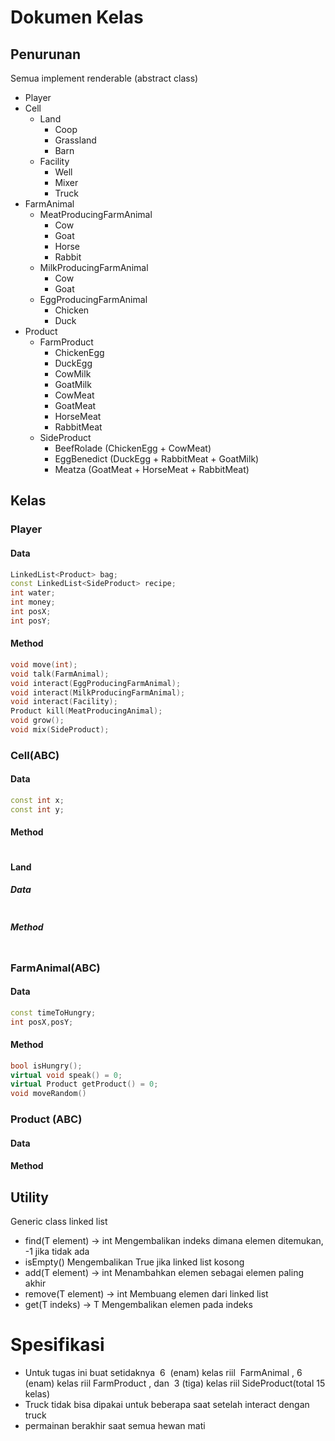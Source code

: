 # Dokumen Kelas
## Penurunan
Semua implement renderable (abstract class)

- Player
- Cell
  - Land
    - Coop
    - Grassland
    - Barn
  - Facility
    - Well
    - Mixer
    - Truck
- FarmAnimal
  - MeatProducingFarmAnimal
    - Cow
    - Goat
    - Horse
    - Rabbit
  - MilkProducingFarmAnimal
    - Cow
    - Goat
  - EggProducingFarmAnimal
    - Chicken
    - Duck
- Product
  - FarmProduct
    - ChickenEgg
    - DuckEgg
    - CowMilk
    - GoatMilk
    - CowMeat
    - GoatMeat
    - HorseMeat
    - RabbitMeat
  - SideProduct
    - BeefRolade (ChickenEgg + CowMeat) 
    - EggBenedict (DuckEgg + RabbitMeat + GoatMilk)
    - Meatza (GoatMeat + HorseMeat + RabbitMeat)

## Kelas
### Player
#### Data
```hpp
LinkedList<Product> bag;
const LinkedList<SideProduct> recipe;
int water;
int money;
int posX;
int posY;
```
#### Method
```hpp
void move(int);
void talk(FarmAnimal);
void interact(EggProducingFarmAnimal);
void interact(MilkProducingFarmAnimal);
void interact(Facility);
Product kill(MeatProducingAnimal);
void grow();
void mix(SideProduct);
```
### Cell(ABC)
#### Data
```hpp
const int x;
const int y;
```
#### Method
```hpp

```
#### Land
##### Data
```hpp

```
##### Method
```hpp

```

### FarmAnimal(ABC)
#### Data
```hpp
const timeToHungry;
int posX,posY;
```
#### Method
```hpp
bool isHungry();
virtual void speak() = 0;
virtual Product getProduct() = 0;
void moveRandom()
```

### Product (ABC)
#### Data

#### Method




## Utility
Generic class linked list
- find(T element) → int
Mengembalikan indeks dimana elemen ditemukan, -1 jika tidak ada
- isEmpty()
Mengembalikan True jika linked list kosong
- add(T element) → int
Menambahkan elemen sebagai elemen paling akhir
- remove(T element) → int
Membuang elemen dari linked list
- get(T indeks) → T
Mengembalikan elemen pada indeks

# Spesifikasi
- Untuk tugas ini buat setidaknya ​ 6 ​ (enam) kelas riil ​ FarmAnimal​ , ​ 6 ​ (enam) kelas riil FarmProduct​ , dan ​ 3​ (tiga) kelas riil SideProduct​ (total 15 kelas)
- Truck tidak bisa dipakai untuk beberapa saat setelah interact dengan truck 
- permainan berakhir saat semua hewan mati
